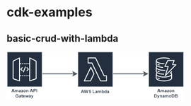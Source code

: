 # cdk-examples

## basic-crud-with-lambda
![Basic CRUD with lambda](./img/basic-crud-with-lambda.png)